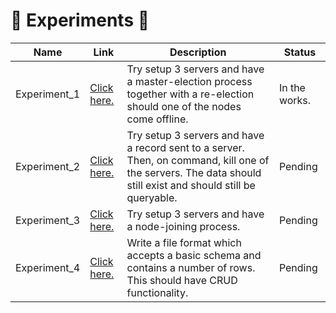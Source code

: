 # 🧪 Experiments 🧪

| Name | Link | Description | Status |
|---|---|---|---|
| Experiment_1 | [Click here.](https://github.com/cz23in/conicaldb/blob/master/docs/planning/11_Oct_2023_Initial_Planning_Document.md) | Try setup 3 servers and have a master-election process together with a re-election should one of the nodes come offline. | In the works. |
| Experiment_2 | [Click here.](https://github.com/cz23in/conicaldb/blob/master/docs/planning/11_Oct_2023_Initial_Planning_Document.md) | Try setup 3 servers and have a record sent to a server. Then, on command, kill one of the servers. The data should still exist and should still be queryable. | Pending |
| Experiment_3 | [Click here.](https://github.com/cz23in/conicaldb/blob/master/docs/planning/11_Oct_2023_Initial_Planning_Document.md) | Try setup 3 servers and have a node-joining process. | Pending |
| Experiment_4 | [Click here.](https://github.com/cz23in/conicaldb/blob/master/docs/planning/11_Oct_2023_Initial_Planning_Document.md) | Write a file format which accepts a basic schema and contains a number of rows. This should have CRUD functionality. | Pending |